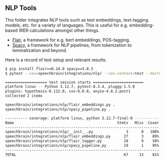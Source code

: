 NLP Tools
---------

This folder integrates NLP tools such as text embeddings, text-tagging models, etc. for a variety of languages. This
is useful for e.g. embedding-based WER calculations amongst other things.

* [Flair](https://github.com/flairNLP/flair), a framework for e.g. bert embeddings, POS-tagging.
* [Spacy](https://github.com/explosion/spaCy), a framework for NLP pipelines, from tokenization to lemmatization and beyond.

Here is a record of test setup and relevant results:

```bash
$ pip install flair==0.14.0 spacy==3.8.3
$ pytest --cov=speechbrain/integrations/nlp/ --cov-context=test --doctest-modules speechbrain/integrations/nlp/

=================== test session starts =======================
platform linux -- Python 3.12.7, pytest-8.3.4, pluggy-1.5.0
plugins: hypothesis-6.112.0, cov-6.0.0, anyio-4.6.2.post1
collected 2 items

speechbrain/integrations/nlp/flair_embeddings.py .
speechbrain/integrations/nlp/spacy_pipeline.py .

---------- coverage: platform linux, python 3.12.7-final-0 -----------
Name                                               Stmts   Miss  Cover
----------------------------------------------------------------------
speechbrain/integrations/nlp/__init__.py               3      0   100%
speechbrain/integrations/nlp/flair_embeddings.py      27      3    89%
speechbrain/integrations/nlp/flair_tagger.py          18      9    50%
speechbrain/integrations/nlp/spacy_pipeline.py        19      1    95%
----------------------------------------------------------------------
TOTAL                                                 67     13    81%

```
